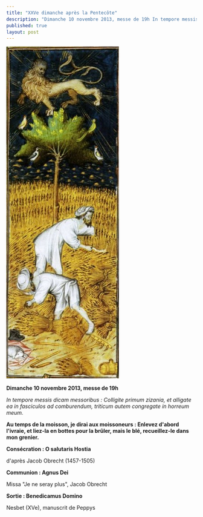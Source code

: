 ```yaml
---
title: "XXVe dimanche après la Pentecôte"
description: "Dimanche 10 novembre 2013, messe de 19h In tempore messis dicam messoribus : Colligite primum zizania, et alligate ea in fasciculos ad comburendum, triticum autem congregate in horreum meum. Au temps de la moisson, je dirai aux moissoneurs : Enlevez d'abord..."
published: true
layout: post
---
```



![](/images/2013-11-15-moissonneur-2.jpg)

**Dimanche 10 novembre 2013, messe de 19h**

*In tempore messis dicam messoribus : Colligite primum zizania, et alligate ea in fasciculos ad comburendum, triticum autem congregate in horreum meum.*

**Au temps de la moisson, je dirai aux moissoneurs : Enlevez d'abord l'ivraie, et liez-la en bottes pour la brûler, mais le blé, recueillez-le dans mon grenier.**

****Consécration : O salutaris Hostia****

d'après Jacob Obrecht (1457-1505)

**Communion : Agnus Dei**

Missa "Je ne seray plus", Jacob Obrecht

**Sortie : Benedicamus Domino**

Nesbet (XVe), manuscrit de Peppys